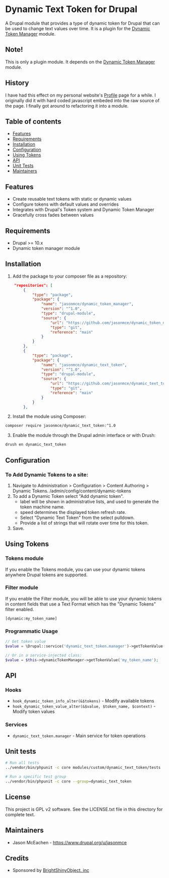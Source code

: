 # Dynamic Text Token for Drupal

A Drupal module that provides a type of dynamic token for Drupal that can be used to change text values over time.  It is a plugin for the [Dynamic Token Manager](https://www.drupal.org/project/dynamic_token_manager) module.

## Note!
This is only a plugin module.  It depends on the [Dynamic Token Manager](https://www.drupal.org/project/dynamic_token_manager) module.

## History

I have had this effect on my personal website's [Profile](https://www.JasonMcEachen.com/profile) page for a while.  I originally did it with hard coded javascript embeded into the raw source of the page.  I finally got around to refactoring it into a module.

## Table of contents

- [Features](#features)
- [Requirements](#requirements)
- [Installation](#installation)
- [Configuration](#configuration)
- [Using Tokens](#using-tokens)
- [API](#api)
- [Unit Tests](#unit-tests)
- [Maintainers](#maintainers)

## Features

- Create reusable text tokens with static or dynamic values
- Configure tokens with default values and overrides
- Integrates with Drupal's Token system and Dynamic Token Manager
- Gracefully cross fades between values

## Requirements

- Drupal >= 10.x
- Dynamic token manager module

## Installation

1. Add the package to your composer file as a repository:

```json
    "repositories": [
        {
            "type": "package",
            "package": {
                "name": "jasonmce/dynamic_token_manager",
                "version": "^1.0",
                "type": "drupal-module",
                "source": {
                    "url": "https://github.com/jasonmce/dynamic_token_manager.git",
                    "type": "git",
                    "reference": "main"
                }
            }
        },
        {
            "type": "package",
            "package": {
                "name": "jasonmce/dynamic_text_token",
                "version": "^1.0",
                "type": "drupal-module",
                "source": {
                    "url": "https://github.com/jasonmce/dynamic_text_token.git",
                    "type": "git",
                    "reference": "main"
                }
            }
        },
```

2. Install the module using Composer:

```bash
composer require jasonmce/dynamic_text_token:^1.0
```

3. Enable the module through the Drupal admin interface or with Drush:

```bash
drush en dynamic_text_token
```

## Configuration

### To Add Dynamic Tokens to a site:

1. Navigate to Administration > Configuration > Content Authoring > Dynamic Tokens.
    /admin/config/content/dynamic-tokens
2. To add a Dynamic Token select "Add dynamic token".
      - label will be shown in administrative lists, and used to generate the token machine name.
      - speed determines the displayed token refresh rate.
      - Select "Dynamic Text Token" from the select pulldown.
      - Provide a list of strings that will rotate over time for this token.
3. Save.


## Using Tokens

### Tokens module

If you enable the Tokens module, you can use your dynamic tokens anywhere Drupal tokens are supported.

### Filter module

If you enable the Filter module, you will be able to use your dynamic tokens in content fields that use a Text Format which has the "Dynamic Tokens" filter enabled.


```
[dynamic:my_token_name]
```

### Programmatic Usage

```php
// Get token value
$value = \Drupal::service('dynamic_text_token.manager')->getTokenValue('my_token_name');

// Or in a service-injected class:
$value = $this->dynamicTokenManager->getTokenValue('my_token_name');
```

## API

### Hooks

- `hook_dynamic_token_info_alter(&$tokens)` - Modify available tokens
- `hook_dynamic_token_value_alter(&$value, $token_name, $context)` - Modify token values

### Services

- `dynamic_text_token.manager` - Main service for token operations

## Unit tests

```bash
# Run all tests
../vendor/bin/phpunit -c core modules/custom/dynamic_text_token/tests

# Run a specific test group
../vendor/bin/phpunit -c core --group=dynamic_text_token
```

## License

This project is GPL v2 software. See the LICENSE.txt file in this directory for complete text.

## Maintainers

- Jason McEachen - https://www.drupal.org/u/jasonmce

## Credits

- Sponsored by [BrightShinyObject, inc](https://www.brightshinyobject.com)
